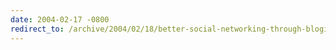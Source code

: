 ```yaml
---
date: 2004-02-17 -0800
redirect_to: /archive/2004/02/18/better-social-networking-through-blogistry.aspx/
---
```

